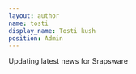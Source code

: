 ```yaml
---
layout: author
name: tosti
display_name: Tosti kush
position: Admin
---
```

Updating latest news for Srapsware
